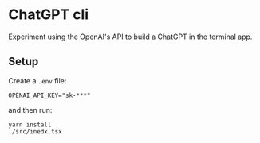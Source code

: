 # ChatGPT cli

Experiment using the OpenAI's API to build a ChatGPT in the terminal app.

## Setup

Create a `.env` file:

```
OPENAI_API_KEY="sk-***"
```

and then run:

```
yarn install
./src/inedx.tsx
```
